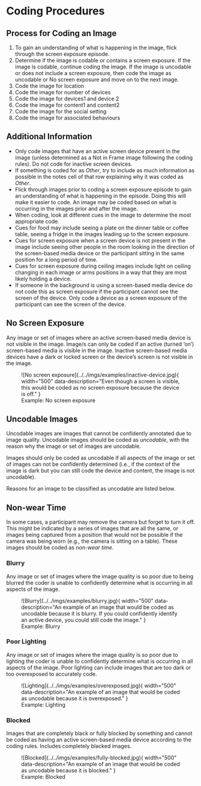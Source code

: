 # Coding Procedures

## Process for Coding an Image

1. To gain an understanding of what is happening in the image, flick through the screen exposure episode.
2. Determine if the image is codable or contains a screen exposure.
   If the image is codable, continue coding the image.
   If the image is uncodable or does not include a screen exposure, then code the image as uncodable or No screen exposure and move on to the next image.
3. Code the image for location
4. Code the image for number of devices
5. Code the image for devices1 and device 2
6. Code the image for content1 and content2
7. Code the image for the social setting
8. Code the image for associated behaviours

## Additional Information

* Only code images that have an active screen device present in the image (unless determined as a Not in Frame image following the coding rules).
  Do not code for inactive screen devices.
* If something is coded for as *Other*, try to include as much information as possible in the notes cell of that row explaining why it was coded as *Other*.
* Flick through images prior to coding a screen exposure episode to gain an understanding of what is happening in the episode.
  Doing this will make it easier to code.
  An image may be coded based on what is occurring in the images prior and after the image.
* When coding, look at different cues in the image to determine the most appropriate code.
* Cues for food may include seeing a plate on the dinner table or coffee table, seeing a fridge in the images leading up to the screen exposure.
* Cues for screen exposure when a screen device is not present in the image include seeing other people in the room looking in the direction of the screen-based media device or the participant sitting in the same position for a long period of time.
* Cues for screen exposure during ceiling images include light on ceiling changing in each image or arms positions in a way that they are most likely holding a device.
* If someone in the background is using a screen-based media device do not code this as screen exposure if the participant cannot see the screen of the device.
  Only code a device as a screen exposure of the participant can see the screen of the device.

## No Screen Exposure

Any image or set of images where an active screen-based media device is not visible in the image.
Image/s can only be coded if an active (turned ‘on’) screen-based media is visible in the image.
Inactive screen-based media devices have a dark or locked screen or the device’s screen is not visible in the image.

<figure markdown>
  ![No screen exposure](../../imgs/examples/inactive-device.jpg){ width="500" data-description="Even though a screen is visible, this would be coded as no screen exposure because the device is off." }
  <figcaption markdown>Example: No screen exposure</figcaption>
</figure>

## Uncodable Images

Uncodable images are images that cannot be confidently annotated due to image quality.
Uncodable images should be coded as *uncodable*, with the reason why the image or set of images are uncodable.

Images should only be coded as uncodable if all aspects of the image or set of images can not be confidently determined (i.e., if the context of the image is dark but you can still code the device and content, the image is not uncodable).

Reasons for an image to be classified as uncodable are listed below.

## Non-wear Time

In some cases, a participant may remove the camera but forget to turn it off.
This might be indicated by a series of images that are all the same, or images being captured from a position that would not be possible if the camera was being worn (e.g., the camera is sitting on a table).
These images should be coded as *non-wear time*.

### Blurry

Any image or set of images where the image quality is so poor due to being blurred the coder is unable to confidently determine what is occurring in all aspects of the image.

<figure markdown>
  ![Blurry](../../imgs/examples/blurry.jpg){ width="500" data-description="An example of an image that would be coded as uncodable because it is blurry. If you could confidently identify an active device, you could still code the image." }
  <figcaption markdown>Example: Blurry</figcaption>
</figure>

### Poor Lighting

Any image or set of images where the image quality is so poor due to lighting the coder is unable to confidently determine what is occurring in all aspects of the image.
Poor lighting can include images that are too dark or too overexposed to accurately code.

<figure markdown>
  ![Lighting](../../imgs/examples/overexposed.jpg){ width="500" data-description="An example of an image that would be coded as uncodable because it is overexposed." }
  <figcaption markdown>Example: Lighting</figcaption>
</figure>

### Blocked

Images that are completely black or fully blocked by something and cannot be coded as having an active screen-based media device according to the coding rules.
Includes completely blacked images.

<figure markdown>
  ![Blocked](../../imgs/examples/fully-blocked.jpg){ width="500" data-description="An example of an image that would be coded as uncodable because it is blocked." }
  <figcaption markdown>Example: Blocked</figcaption>
</figure>
